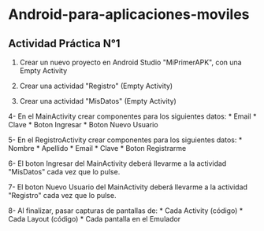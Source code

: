 # Android-para-aplicaciones-moviles

## Actividad Práctica N°1

1. Crear un nuevo proyecto en Android Studio "MiPrimerAPK", con una Empty Activity

2. Crear una actividad "Registro" (Empty Activity)

3. Crear una actividad "MisDatos" (Empty Activity)

4- En el MainActivity crear componentes para los siguientes datos:
    * Email
    * Clave
    * Boton Ingresar
    * Boton Nuevo Usuario

5- En el RegistroActivity crear componentes para los siguientes datos:
    * Nombre
    * Apellido
    * Email
    * Clave
    * Boton Registrarme

6- El boton Ingresar del MainActivity deberá llevarme a la actividad "MisDatos" cada vez que lo pulse.

7- El boton Nuevo Usuario del MainActivity deberá llevarme a la actividad "Registro" cada vez que lo pulse.

8- Al finalizar, pasar capturas de pantallas de:
    * Cada Activity (código)
    * Cada Layout (código)
    * Cada pantalla en el Emulador
